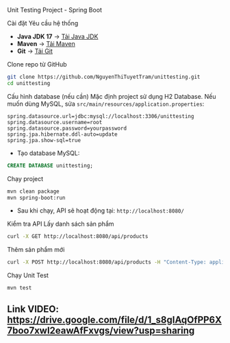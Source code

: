 Unit Testing Project - Spring Boot

 Cài đặt
 Yêu cầu hệ thống
- **Java JDK 17** → [Tải Java JDK](https://www.oracle.com/java/technologies/javase/jdk17-archive-downloads.html)
- **Maven** → [Tải Maven](https://maven.apache.org/download.cgi)
- **Git** → [Tải Git](https://git-scm.com/downloads)

 Clone repo từ GitHub
```sh
git clone https://github.com/NguyenThiTuyetTram/unittesting.git
cd unittesting
```

 Cấu hình database (nếu cần)
Mặc định project sử dụng H2 Database. Nếu muốn dùng MySQL, sửa `src/main/resources/application.properties`:
```properties
spring.datasource.url=jdbc:mysql://localhost:3306/unittesting
spring.datasource.username=root
spring.datasource.password=yourpassword
spring.jpa.hibernate.ddl-auto=update
spring.jpa.show-sql=true
```
- Tạo database MySQL:
```sql
CREATE DATABASE unittesting;
```

 Chạy project
```sh
mvn clean package
mvn spring-boot:run
```
- Sau khi chạy, API sẽ hoạt động tại: `http://localhost:8080/`

 Kiểm tra API
 Lấy danh sách sản phẩm
```sh
curl -X GET http://localhost:8080/api/products
```
 Thêm sản phẩm mới
```sh
curl -X POST http://localhost:8080/api/products -H "Content-Type: application/json" -d '{"name":"Laptop Dell","price":1500}'
```

 Chạy Unit Test
```sh
mvn test
```
## Link VIDEO: https://drive.google.com/file/d/1_s8gIAqOfPP6X7boo7xwI2eawAfFxvgs/view?usp=sharing



